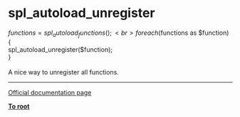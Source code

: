 # spl_autoload_unregister



$functions = spl_autoload_functions();<br>    foreach($functions as $function) {<br>        spl_autoload_unregister($function);<br>    }<br><br>A nice way to unregister all functions.  

---

[Official documentation page](https://www.php.net/manual/en/function.spl-autoload-unregister.php)

**[To root](/README.md)**